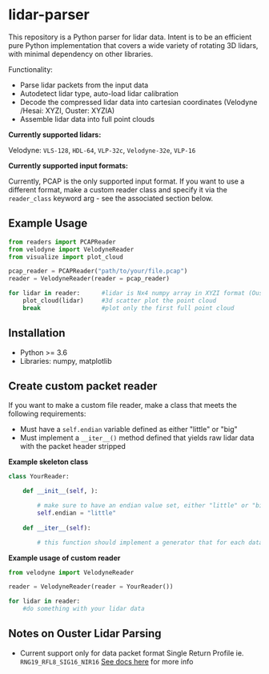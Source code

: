 # lidar-parser

This repository is a Python parser for lidar data. Intent is to be an efficient pure Python implementation that covers a wide variety of rotating 3D lidars, with minimal dependency on other libraries.

Functionality:
- Parse lidar packets from the input data
- Autodetect lidar type, auto-load lidar calibration
- Decode the compressed lidar data into cartesian coordinates (Velodyne /Hesai: XYZI, Ouster: XYZIA)
- Assemble lidar data into full point clouds

**Currently supported lidars:**

Velodyne: `VLS-128`, `HDL-64`, `VLP-32c`, `Velodyne-32e`, `VLP-16`

**Currently supported input formats:**

Currently, PCAP is the only supported input format. If you want to use a different format, make a custom reader class and specify it via the `reader_class` keyword arg - see the associated section below.

## Example Usage

``` python
from readers import PCAPReader
from velodyne import VelodyneReader
from visualize import plot_cloud

pcap_reader = PCAPReader("path/to/your/file.pcap")
reader = VelodyneReader(reader = pcap_reader)

for lidar in reader:      #lidar is Nx4 numpy array in XYZI format (Ouster is Nx5)
    plot_cloud(lidar)     #3d scatter plot the point cloud
    break                 #plot only the first full point cloud
```

## Installation

- Python >= 3.6
- Libraries: numpy, matplotlib

## Create custom packet reader

If you want to make a custom file reader, make a class that meets the following requirements:
- Must have a `self.endian` variable defined as either "little" or "big"
- Must implement a `__iter__()` method defined that yields raw lidar data with the packet header stripped

**Example skeleton class**
``` python
class YourReader:

    def __init__(self, ):

        # make sure to have an endian value set, either "little" or "big"
        self.endian = "little"
    
    def __iter__(self):

        # this function should implement a generator that for each data packet, strip the header and yield only the lidar data
```

**Example usage of custom reader**

``` python
from velodyne import VelodyneReader

reader = VelodyneReader(reader = YourReader())

for lidar in reader:
    #do something with your lidar data
```

## Notes on Ouster Lidar Parsing

- Current support only for data packet format Single Return Profile ie. `RNG19_RFL8_SIG16_NIR16` [See docs here](https://static.ouster.dev/sensor-docs/image_route1/image_route3/sensor_data/sensor-data.html#rng19-rfl8-sig16-nir16-return-profile) for more info
